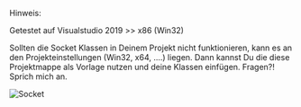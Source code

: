 Hinweis: 

Getestet auf Visualstudio 2019 >> x86 (Win32)

Sollten die Socket Klassen in Deinem Projekt nicht funktionieren, kann es an den Projekteinstellungen (Win32, x64, ....) liegen. Dann kannst Du die diese Projektmappe als Vorlage nutzen und deine Klassen einfügen. Fragen?! Sprich mich an. 

![Socket](https://user-images.githubusercontent.com/78038701/156136355-51e50f40-3b24-4f41-b18f-fe0c94f3af60.png)
